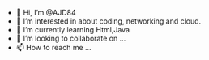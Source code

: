 - 👋 Hi, I’m @AJD84
- 👀 I’m interested in about coding, networking and cloud.
- 🌱 I’m currently learning Html,Java
- 💞️ I’m looking to collaborate on ...
- 📫 How to reach me ...

<!---
AJD84/AJD84 is a ✨ special ✨ repository because its `README.md` (this file) appears on your GitHub profile.
You can click the Preview link to take a look at your changes.
--->
